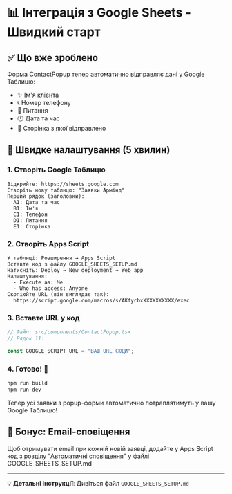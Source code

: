 # 📊 Інтеграція з Google Sheets - Швидкий старт

## ✅ Що вже зроблено

Форма ContactPopup тепер автоматично відправляє дані у Google Таблицю:
- ✨ Ім'я клієнта
- 📞 Номер телефону
- 💬 Питання
- 🕐 Дата та час
- 📄 Сторінка з якої відправлено

## 🚀 Швидке налаштування (5 хвилин)

### 1. Створіть Google Таблицю

```
Відкрийте: https://sheets.google.com
Створіть нову таблицю: "Заявки Армінд"
Перший рядок (заголовки):
  A1: Дата та час
  B1: Ім'я
  C1: Телефон
  D1: Питання
  E1: Сторінка
```

### 2. Створіть Apps Script

```
У таблиці: Розширення → Apps Script
Вставте код з файлу GOOGLE_SHEETS_SETUP.md
Натисніть: Deploy → New deployment → Web app
Налаштування:
  - Execute as: Me
  - Who has access: Anyone
Скопіюйте URL (він виглядає так):
  https://script.google.com/macros/s/AKfycbxXXXXXXXXXX/exec
```

### 3. Вставте URL у код

```typescript
// Файл: src/components/ContactPopup.tsx
// Рядок 11:

const GOOGLE_SCRIPT_URL = "ВАШ_URL_СЮДИ";
```

### 4. Готово! 🎉

```bash
npm run build
npm run dev
```

Тепер усі заявки з popup-форми автоматично потраплятимуть у вашу Google Таблицю!

## 📧 Бонус: Email-сповіщення

Щоб отримувати email при кожній новій заявці, додайте у Apps Script код з розділу "Автоматичні сповіщення" у файлі GOOGLE_SHEETS_SETUP.md

---

💡 **Детальні інструкції**: Дивіться файл `GOOGLE_SHEETS_SETUP.md`


